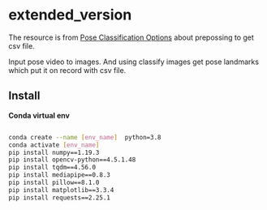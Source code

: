 # extended_version
The resource is from [Pose Classification Options](https://developers.google.com/ml-kit/vision/pose-detection/classifying-poses) about prepossing to get csv file.

Input pose video to images. And using classify images get pose landmarks which put it on record with csv file.

## Install  

**Conda virtual env**  
```bash

conda create --name [env_name]  python=3.8
conda activate [env_name]
pip install numpy==1.19.3
pip install opencv-python==4.5.1.48
pip install tqdm==4.56.0
pip install mediapipe==0.8.3
pip install pillow==8.1.0
pip install matplotlib==3.3.4
pip install requests==2.25.1
```
